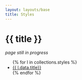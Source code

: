```yaml
---
layout: layouts/base
title: Styles
---
```

<div class="grid-container">

# {{ title }}

_page still in progress_

<ul>
  {% for l in collections.styles %}
    <li><a href="{{ l.url }}"
    {% if page.url == l.url %} class="text-fuchsia-500" {% endif %}>{{ l.data.title}}</a></li>
  {% endfor %}
</ul>

</div>